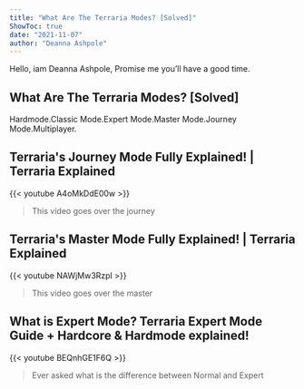 ```yaml
---
title: "What Are The Terraria Modes? [Solved]"
ShowToc: true 
date: "2021-11-07"
author: "Deanna Ashpole" 
---
```


Hello, iam Deanna Ashpole, Promise me you’ll have a good time.
## What Are The Terraria Modes? [Solved]
Hardmode.Classic Mode.Expert Mode.Master Mode.Journey Mode.Multiplayer.

## Terraria's Journey Mode Fully Explained! | Terraria Explained
{{< youtube A4oMkDdE00w >}}
>This video goes over the journey 

## Terraria's Master Mode Fully Explained! | Terraria Explained
{{< youtube NAWjMw3RzpI >}}
>This video goes over the master 

## What is Expert Mode? Terraria Expert Mode Guide + Hardcore & Hardmode explained!
{{< youtube BEQnhGE1F6Q >}}
>Ever asked what is the difference between Normal and Expert 

